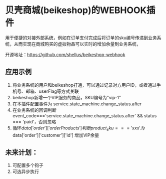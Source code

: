 # 贝壳商城(beikeshop)的WEBHOOK插件
用于便捷的对接外部系统，例如在订单支付完成后将订单的sku编号传递到业务系统，从而实现在商城购买的虚拟物品可以实时的增加余量到业务系统，

开源地址：https://github.com/shellus/beikeshop-webhook

## 应用示例
1. 将业务系统的用户和beikeshop打通，可以通过记录对方用户ID，或者通过手机号、邮箱、userFlag等方式关联
2. beikeshop新增一个VIP服务的商品，SKU编号为"vip-1"
3. 在本插件配置事件为 service.state_machine.change_status.after
4. 在业务系统的回调判断event_code==='service.state_machine.change_status.after' && status === 'paid'，否则忽略
5. 循环$data['order']['orderProducts'] 判断product_sku==='xxx'为$data['order']['customer']['id'] 增加VIP余量


## 未来计划：
1. 可配置多个钩子
2. 可选异步执行
